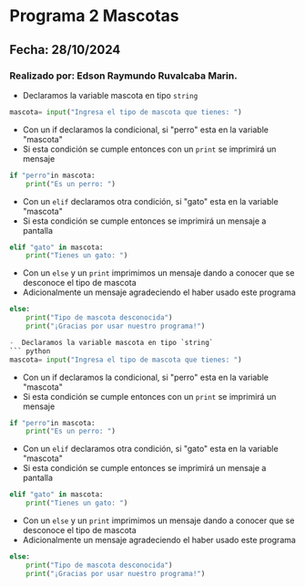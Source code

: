 # Programa 2 Mascotas
## Fecha: 28/10/2024
### Realizado por: Edson Raymundo Ruvalcaba Marin.

-  Declaramos la variable mascota en tipo `string`
``` python
mascota= input("Ingresa el tipo de mascota que tienes: ")
```
- Con un if declaramos la condicional, si "perro" esta en la variable "mascota"
- Si esta condición se cumple entonces con un `print` se imprimirá un mensaje
``` python
if "perro"in mascota:
    print("Es un perro: ")
```
- Con un `elif` declaramos otra condición, si "gato" esta en la variable "mascota"
- Si esta condición se cumple entonces se imprimirá un mensaje a pantalla
``` python
elif "gato" in mascota:
    print("Tienes un gato: ")
```
- Con un `else` y un `print` imprimimos un mensaje dando a conocer que se desconoce el tipo de mascota
- Adicionalmente un mensaje agradeciendo el haber usado este programa
``` python
else:
    print("Tipo de mascota desconocida")
    print("¡Gracias por usar nuestro programa!")

-  Declaramos la variable mascota en tipo `string`
``` python
mascota= input("Ingresa el tipo de mascota que tienes: ")
```
- Con un if declaramos la condicional, si "perro" esta en la variable "mascota"
- Si esta condición se cumple entonces con un `print` se imprimirá un mensaje
``` python
if "perro"in mascota:
    print("Es un perro: ")
```
- Con un `elif` declaramos otra condición, si "gato" esta en la variable "mascota"
- Si esta condición se cumple entonces se imprimirá un mensaje a pantalla
``` python
elif "gato" in mascota:
    print("Tienes un gato: ")
```
- Con un `else` y un `print` imprimimos un mensaje dando a conocer que se desconoce el tipo de mascota
- Adicionalmente un mensaje agradeciendo el haber usado este programa
``` python
else:
    print("Tipo de mascota desconocida")
    print("¡Gracias por usar nuestro programa!")

